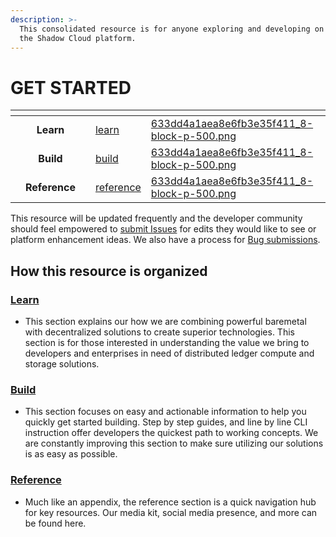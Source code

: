 ```yaml
---
description: >-
  This consolidated resource is for anyone exploring and developing on top of
  the Shadow Cloud platform.
---
```


# GET STARTED

<table data-view="cards"><thead><tr><th></th><th align="center"></th><th></th><th data-hidden data-card-target data-type="content-ref"></th><th data-hidden data-card-cover data-type="files"></th></tr></thead><tbody><tr><td></td><td align="center"><strong>Learn</strong></td><td></td><td><a href="learn/">learn</a></td><td><a href=".gitbook/assets/633dd4a1aea8e6fb3e35f411_8-block-p-500.png">633dd4a1aea8e6fb3e35f411_8-block-p-500.png</a></td></tr><tr><td></td><td align="center"><strong>Build</strong></td><td></td><td><a href="build/">build</a></td><td><a href=".gitbook/assets/633dd4a1aea8e6fb3e35f411_8-block-p-500.png">633dd4a1aea8e6fb3e35f411_8-block-p-500.png</a></td></tr><tr><td></td><td align="center"><strong>Reference</strong></td><td></td><td><a href="reference/">reference</a></td><td><a href=".gitbook/assets/633dd4a1aea8e6fb3e35f411_8-block-p-500.png">633dd4a1aea8e6fb3e35f411_8-block-p-500.png</a></td></tr></tbody></table>

This resource will be updated frequently and the developer community should feel empowered to [submit Issues](https://github.com/GenesysGo/shadow-drive/issues) for edits they would like to see or platform enhancement ideas. We also have a process for [Bug submissions](https://github.com/GenesysGo/shdw-drive-bug-reports).

## How this resource is organized

### [**Learn**](learn/)
  * This section explains our how we are combining powerful baremetal with decentralized solutions to create superior technologies. This section is for those interested in understanding the value we bring to developers and enterprises in need of distributed ledger compute and storage solutions.

### [**Build**](build/)
  * This section focuses on easy and actionable information to help you quickly get started building. Step by step guides, and line by line CLI instruction offer developers the quickest path to working concepts. We are constantly improving this section to make sure utilizing our solutions is as easy as possible.

### [**Reference**](reference/)
  * Much like an appendix, the reference section is a quick navigation hub for key resources. Our media kit, social media presence, and more can be found here.
